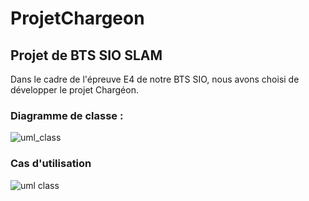 # ProjetChargeon

## Projet de BTS SIO SLAM
Dans le cadre de l'épreuve E4 de notre BTS SIO, nous avons choisi de développer le projet Chargéon.

### Diagramme de classe :
![uml_class](https://user-images.githubusercontent.com/35690812/54183802-5ce03180-44a5-11e9-8318-3f4553703a40.JPG)

### Cas d'utilisation
![uml class](https://user-images.githubusercontent.com/35690812/54133029-9e290080-4415-11e9-80c3-7dae1b2ad0b7.JPG)
